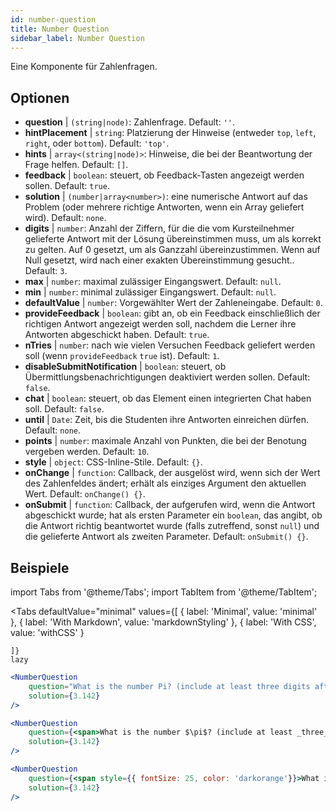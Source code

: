 ```yaml
---
id: number-question 
title: Number Question
sidebar_label: Number Question
---
```


Eine Komponente für Zahlenfragen.

## Optionen

* __question__ | `(string|node)`: Zahlenfrage. Default: `''`.
* __hintPlacement__ | `string`: Platzierung der Hinweise (entweder `top`, `left`, `right`, oder `bottom`). Default: `'top'`.
* __hints__ | `array<(string|node)>`: Hinweise, die bei der Beantwortung der Frage helfen. Default: `[]`.
* __feedback__ | `boolean`: steuert, ob Feedback-Tasten angezeigt werden sollen. Default: `true`.
* __solution__ | `(number|array<number>)`: eine numerische Antwort auf das Problem (oder mehrere richtige Antworten, wenn ein Array geliefert wird). Default: `none`.
* __digits__ | `number`: Anzahl der Ziffern, für die die vom Kursteilnehmer gelieferte Antwort mit der Lösung übereinstimmen muss, um als korrekt zu gelten. Auf 0 gesetzt, um als Ganzzahl übereinzustimmen. Wenn auf Null gesetzt, wird nach einer exakten Übereinstimmung gesucht.. Default: `3`.
* __max__ | `number`: maximal zulässiger Eingangswert. Default: `null`.
* __min__ | `number`: minimal zulässiger Eingangswert. Default: `null`.
* __defaultValue__ | `number`: Vorgewählter Wert der Zahleneingabe. Default: `0`.
* __provideFeedback__ | `boolean`: gibt an, ob ein Feedback einschließlich der richtigen Antwort angezeigt werden soll, nachdem die Lerner ihre Antworten abgeschickt haben. Default: `true`.
* __nTries__ | `number`: nach wie vielen Versuchen Feedback geliefert werden soll (wenn `provideFeedback` `true` ist). Default: `1`.
* __disableSubmitNotification__ | `boolean`: steuert, ob Übermittlungsbenachrichtigungen deaktiviert werden sollen. Default: `false`.
* __chat__ | `boolean`: steuert, ob das Element einen integrierten Chat haben soll. Default: `false`.
* __until__ | `Date`: Zeit, bis die Studenten ihre Antworten einreichen dürfen. Default: `none`.
* __points__ | `number`: maximale Anzahl von Punkten, die bei der Benotung vergeben werden. Default: `10`.
* __style__ | `object`: CSS-Inline-Stile. Default: `{}`.
* __onChange__ | `function`: Callback, der ausgelöst wird, wenn sich der Wert des Zahlenfeldes ändert; erhält als einziges Argument den aktuellen Wert. Default: `onChange() {}`.
* __onSubmit__ | `function`: Callback, der aufgerufen wird, wenn die Antwort abgeschickt wurde; hat als ersten Parameter ein `boolean`, das angibt, ob die Antwort richtig beantwortet wurde (falls zutreffend, sonst `null`) und die gelieferte Antwort als zweiten Parameter. Default: `onSubmit() {}`.


## Beispiele

import Tabs from '@theme/Tabs';
import TabItem from '@theme/TabItem';

<Tabs
    defaultValue="minimal"
    values={[
        { label: 'Minimal', value: 'minimal' },
        { label: 'With Markdown', value: 'markdownStyling' },
        { label: 'With CSS', value: 'withCSS' }
        
    ]}
    lazy
>

<TabItem value="minimal">

```jsx live
<NumberQuestion
    question="What is the number Pi? (include at least three digits after the decimal point)"
    solution={3.142}
/>
```
</TabItem>

<TabItem value="markdownStyling">

```jsx live
<NumberQuestion
    question={<span>What is the number $\pi$? (include at least _three_ digits after the decimal point)</span>}
    solution={3.142}
/>
```
</TabItem>

<TabItem value="withCSS">

```jsx live
<NumberQuestion
    question={<span style={{ fontSize: 25, color: 'darkorange'}}>What is the number PI - three digits after the period</span>}
    solution={3.142}
/>
```
</TabItem>

</Tabs>
